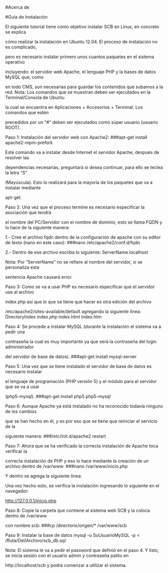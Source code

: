 #Acerca de

#Guía de Instalación

El siguiente tutorial tiene como objetivo instalar SCB en Linux, en concreto se explica 

cómo realizar la instalación en Ubuntu 12.04. El proceso de instalación no es complicado, 

pero es necesario instalar primero unos cuantos paquetes en el sistema operativo 

incluyendo: el servidor web Apache, el lenguaje PHP y la bases de datos MySQL que, como 

en todo CMS, son necesarias para guardar los contenidos que subamos a la red.
Nota: Los comandos que se muestran deben ser ejecutados en la Terminal/Consola de Ubuntu 

la cual se encuentra en Aplicaciones + Accesorios + Terminal. Los comandos que estén 

precedidos por un “#” deben ser ejecutados como súper usuario (usuario ROOT).

Paso 1: Instalación del servidor web con Apache2:
###apt-get install apache2-mpm-prefork

Este comando va a instalar desde Internet el servidor Apache, después de resolver las 

dependencias necesarias, preguntará si desea  continuar, para ello se teclea la letra “S” 

(Mayúscula). Esto lo realizará para la mayoría de los paquetes que va a instalar mediante 

apt-get.

Paso 2: Una vez que el proceso termine es necesario especificar la asociación que tendrá 

el nombre del PC/Servidor con el nombre de dominio, esto se llama FQDN y lo hace de la siguiente manera:

1.- Cree el archivo fqdn dentro de la configuración de apache con su editor de texto  (nano en este caso):
###nano /etc/apache2/conf.d/fqdn

2.- Dentro de ese archivo escriba lo siguiente:
ServerName localhost

Nota: Por “ServerName” no se refiere al nombre del servidor, si se personaliza esta 

sentencia Apache causará error.

Paso 3: Como se va a usar PHP es necesario especificar que el servidor use al archivo 

index.php así que lo que se tiene que hacer es otra edición del archivo 

/etc/apache2/sites-available/default agregando la siguiente línea:
DirectoryIndex index.php index.html index.htm

 
Paso 4: Se procede a instalar MySQL (durante la instalación el sistema  va a pedir una 

contraseña la cual es muy importante ya que será la contraseña del login administrador 

del servidor de base de datos).
###apt-get install mysql-server

Paso 5: Una vez que se tiene instalado el servidor de base de datos es necesario instalar 

el lenguaje de programación (PHP versión 5) y el módulo para el servidor que se va a usar 

(php5-mysql).
###apt-get install php5 php5-mysql

Paso 6: Aunque Apache ya está instalado no ha reconocido todavía ninguno de los cambios 

que se han hecho en él, y es por eso que se tiene que reiniciar el servicio de la 

siguiente manera:
###/etc/init.d/apache2 restart

 
Paso 7: Ahora que se ha verificado la correcta instalación de Apache toca verificar la 

correcta instalación de PHP y eso lo hace mediante la creación de un archivo dentro de /var/www:
###nano /var/www/inicio.php

Y dentro se agrega la siguiente línea:
<? phpinfo(); ?>

Una vez hecho esto, se verifica la instalación ingresando lo siguiente en el navegador: 

http://127.0.0.1/inicio.php
 
Paso 8: Copie la carpeta que contiene al sistema web SCB y la coloca dentro de /var/www 

con nombre scb:
###cp /directorio/origen/* /var/www/scb


Paso 9: Instalar la base de datos 
mysql -u SuUsuarioMySQL -p < /Ruta/Del/Archivo/scb_db.sql

Nota: El sistema le va a pedir el password que definió en el paso 4.
Y listo, se inicia sesión con el usuario admin y contraseña patito en 

http://localhost/scb y podrá comenzar a utilizar el sistema.
